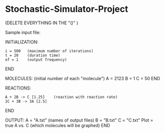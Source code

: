 Stochastic-Simulator-Project
============================
(DELETE EVERYTHING IN THE "()" )


Sample input file:

INITIALIZATION:

	i = 500   (maximum number of iterations)
	t = 20    (duration time)
	of = 1    (output frequency)
END

MOLECULES:
			(initial number of each "molecule")
	A = 2123
	B = 1
	C = 50
END

REACTIONS:

	A + 2B -> C [1.25]    (reaction with reaction rate)
	2C + 3B -> 3A [2.5]
END

OUTPUT:
	A = "A.txt"  (names of output files)
	B = "B.txt"
	C = "C.txt"
	Plot = true
	A vs. C      (which molecules will be graphed)
END



